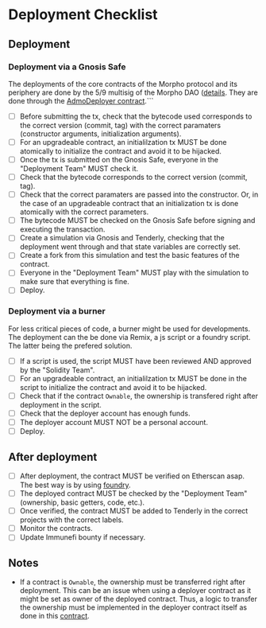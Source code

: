 # Deployment Checklist

## Deployment

### Deployment via a Gnosis Safe

The deployments of the core contracts of the Morpho protocol and its periphery are done by the 5/9 multisig of the Morpho DAO ([details](https://docs.morpho.xyz/usdmorpho/governance/zodiac-and-progressive-decentralization). They are done through the [AdmoDeployer contract](https://etherscan.io/address/0x08072d67a6f158fe2c6f21886b0742736e925536).```

- [ ] Before submitting the tx, check that the bytecode used corresponds to the correct version (commit, tag) with the correct paramaters (constructor arguments, initialization arguments).
- [ ] For an upgradeable contract, an initialilzation tx MUST be done atomically to initialize the contract and avoid it to be hijacked.
- [ ] Once the tx is submitted on the Gnosis Safe, everyone in the "Deployment Team" MUST check it.
- [ ] Check that the bytecode corresponds to the correct version (commit, tag). 
- [ ] Check that the correct paramaters are passed into the constructor. Or, in the case of an upgradeable contract that an initialization tx is done atomically with the correct parameters.
- [ ] The bytecode MUST be checked on the Gnosis Safe before signing and executing the transaction.
- [ ] Create a simulation via Gnosis and Tenderly, checking that the deployment went through and that state variables are correctly set.
- [ ] Create a fork from this simulation and test the basic features of the contract.
- [ ] Everyone in the "Deployment Team" MUST play with the simulation to make sure that everything is fine.
- [ ] Deploy.

### Deployment via a burner

For less critical pieces of code, a burner might be used for developments. The deployment can the be done via Remix, a js script or a foundry script. The latter being the prefered solution.

- [ ] If a script is used, the script MUST have been reviewed AND approved by the "Solidity Team".
- [ ] For an upgradeable contract, an initialilzation tx MUST be done in the script to initialize the contract and avoid it to be hijacked.
- [ ] Check that if the contract `Ownable`, the ownership is transfered right after deployment in the script.
- [ ] Check that the deployer account has enough funds.
- [ ] The deployer account MUST NOT be a personal account.
- [ ] Deploy.

## After deployment

- [ ] After deployment, the contract MUST be verified on Etherscan asap. The best way is by using [foundry](https://book.getfoundry.sh/forge/deploying?highlight=verify#verifying-a-pre-existing-contract).
- [ ] The deployed contract MUST be checked by the "Deployment Team" (ownership, basic getters, code, etc.).
- [ ] Once verified, the contract MUST be added to Tenderly in the correct projects with the correct labels.
- [ ] Monitor the contracts.
- [ ] Update Immunefi bounty if necessary.

## Notes

- If a contract is `Ownable`, the ownership must be transferred right after deployment. This can be an issue when using a deployer contract as it might be set as owner of the deployed contract. Thus, a logic to transfer the ownership must be implemented in the deployer contract itself as done in this [contract](https://etherscan.io/address/0xd90bbca6a99a53f8b26782edb0b190a7d599c585).
